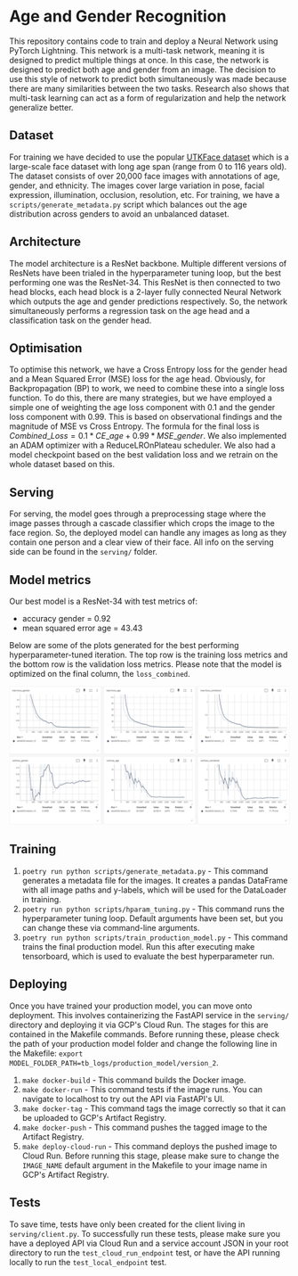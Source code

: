 # Age and Gender Recognition

This repository contains code to train and deploy a Neural Network using PyTorch Lightning. This network is a multi-task network, meaning it is designed to predict multiple things at once. In this case, the network is designed to predict both age and gender from an image. The decision to use this style of network to predict both simultaneously was made because there are many similarities between the two tasks. Research also shows that multi-task learning can act as a form of regularization and help the network generalize better.

## Dataset

For training we have decided to use the popular [UTKFace dataset](https://www.kaggle.com/datasets/jangedoo/utkface-new) which is a large-scale face dataset with long age span (range from 0 to 116 years old). The dataset consists of over 20,000 face images with annotations of age, gender, and ethnicity. The images cover large variation in pose, facial expression, illumination, occlusion, resolution, etc. For training, we have a `scripts/generate_metadata.py` script which balances out the age distribution across genders to avoid an unbalanced dataset.

## Architecture

The model architecture is a ResNet backbone. Multiple different versions of ResNets have been trialed in the hyperparameter tuning loop, but the best performing one was the ResNet-34. This ResNet is then connected to two head blocks, each head block is a 2-layer fully connected Neural Network which outputs the age and gender predictions respectively. So, the network simultaneously performs a regression task on the age head and a classification task on the gender head.

## Optimisation

To optimise this network, we have a Cross Entropy loss for the gender head and a Mean Squared Error (MSE) loss for the age head. Obviously, for Backpropagation (BP) to work, we need to combine these into a single loss function. To do this, there are many strategies, but we have employed a simple one of weighting the age loss component with 0.1 and the gender loss component with 0.99. This is based on observational findings and the magnitude of MSE vs Cross Entropy. The formula for the final loss is $Combined\_Loss = 0.1*CE\_age + 0.99*MSE\_gender$. We also implemented an ADAM optimizer with a ReduceLROnPlateau scheduler. We also had a model checkpoint based on the best validation loss and we retrain on the whole dataset based on this.

## Serving 

For serving, the model goes through a preprocessing stage where the image passes through a cascade classifier which crops the image to the face region. So, the deployed model can handle any images as long as they contain one person and a clear view of their face. All info on the serving side can be found in the `serving/` folder.

## Model metrics

Our best model is a ResNet-34 with test metrics of:

- accuracy gender = 0.92
- mean squared error age = 43.43

Below are some of the plots generated for the best performing hyperparameter-tuned iteration. The top row is the training loss metrics and the bottom row is the validation loss metrics. Please note that the model is optimized on the final column, the `loss_combined`.

![loss curves](Data/Assets/loss_curves_graphs.png)

## Training

1. `poetry run python scripts/generate_metadata.py` - This command generates a metadata file for the images. It creates a pandas DataFrame with all image paths and y-labels, which will be used for the DataLoader in training.
2. `poetry run python scripts/hparam_tuning.py` - This command runs the hyperparameter tuning loop. Default arguments have been set, but you can change these via command-line arguments.
3. `poetry run python scripts/train_production_model.py` - This command trains the final production model. Run this after executing make tensorboard, which is used to evaluate the best hyperparameter run.

## Deploying
Once you have trained your production model, you can move onto deployment. This involves containerizing the FastAPI service in the `serving/` directory and deploying it via GCP's Cloud Run. The stages for this are contained in the Makefile commands. Before running these, please check the path of your production model folder and change the following line in the Makefile: `export MODEL_FOLDER_PATH=tb_logs/production_model/version_2`.

1. `make docker-build` - This command builds the Docker image.
2. `make docker-run` - This command tests if the image runs. You can navigate to localhost to try out the API via FastAPI's UI.
3. `make docker-tag` - This command tags the image correctly so that it can be uploaded to GCP's Artifact Registry.
4. `make docker-push` - This command pushes the tagged image to the Artifact Registry.
5. `make deploy-cloud-run` - This command deploys the pushed image to Cloud Run. Before running this stage, please make sure to change the `IMAGE_NAME` default argument in the Makefile to your image name in GCP's Artifact Registry.

## Tests

To save time, tests have only been created for the client living in `serving/client.py`. To successfully run these tests, please make sure you have a deployed API via Cloud Run and a service account JSON in your root directory to run the `test_cloud_run_endpoint` test, or have the API running locally to run the `test_local_endpoint` test.